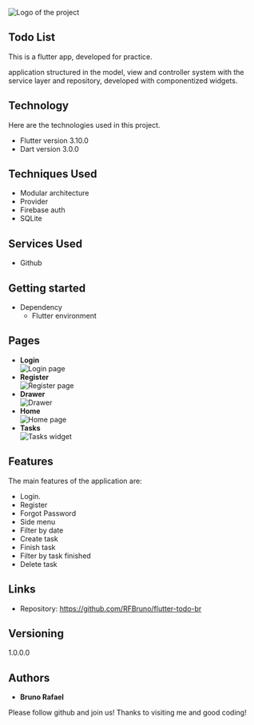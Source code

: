 
![Logo of the project](https://firebasestorage.googleapis.com/v0/b/portfolio-a7442.appspot.com/o/profile%20github%20images%2Fgithubcapa.png?alt=media&token=091ec4e2-aa66-4b89-a768-6c1a026a262e)


## Todo List
This is a flutter app, developed for practice.

application structured in the model, view and controller system with the service layer and repository,
developed with componentized widgets.

## Technology 

Here are the technologies used in this project.

* Flutter version  3.10.0
* Dart version 3.0.0

## Techniques Used
* Modular architecture
* Provider
* Firebase auth
* SQLite


## Services Used

* Github

## Getting started

* Dependency
  - Flutter environment   

## Pages
* **Login** <br> ![Login page](img/login.png)
* **Register** <br> ![Register page](img/register.png)
* **Drawer** <br> ![Drawer](img/drawer.png)
* **Home** <br> ![Home page](img/home.png)
* **Tasks** <br> ![Tasks widget](img/tasks.png)
## Features

The main features of the application are:
 - Login.
 - Register
 - Forgot Password
 - Side menu
 - Filter by date
 - Create task
 - Finish task
 - Filter by task finished
 - Delete task
 


## Links
  - Repository: https://github.com/RFBruno/flutter-todo-br

  ## Versioning

  1.0.0.0


  ## Authors

  * **Bruno Rafael** 

  Please follow github and join us!
  Thanks to visiting me and good coding!
